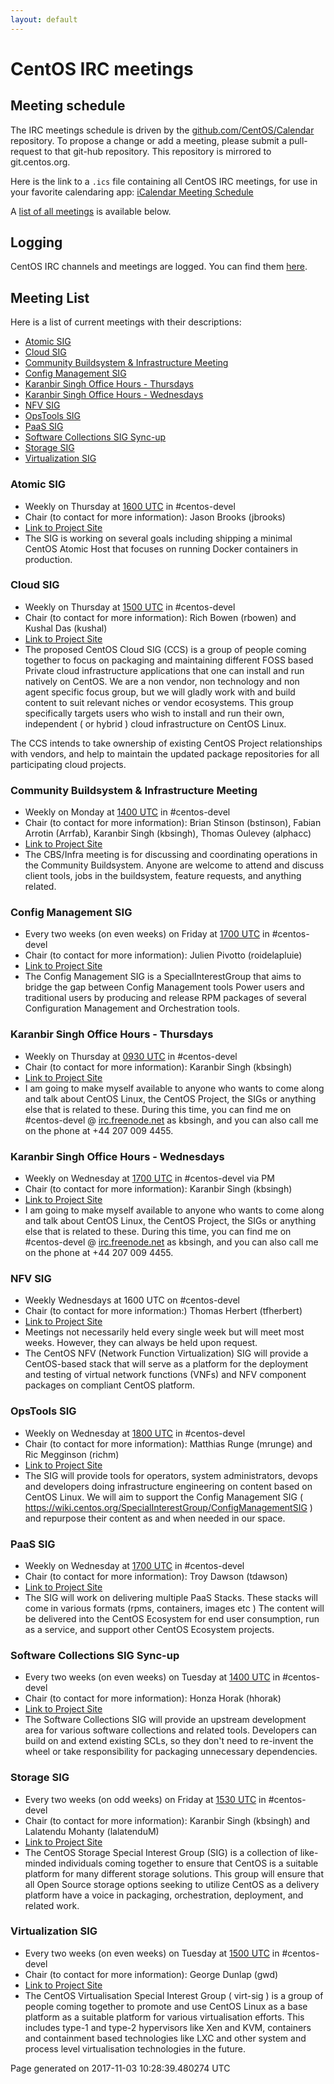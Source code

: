 ```yaml
---
layout: default
---
```


# CentOS IRC meetings

## Meeting schedule

The IRC meetings schedule is driven by the [github.com/CentOS/Calendar](https://github.com/CentOS/Calendar) repository.  To propose a change or add a meeting, please submit a pull-request to that git-hub repository.  This repository is mirrored to git.centos.org.

Here is the link to a `.ics` file containing all CentOS IRC meetings, for use in your favorite calendaring app: [iCalendar Meeting Schedule](/community/irc-meetings.ics)

A [list of all meetings](#list) is available below.

## Logging

CentOS IRC channels and meetings are logged. You can find them [here](http://www.centos.org/minutes/).

## <a name="list">Meeting List</a>

Here is a list of current meetings with their descriptions:

* [Atomic SIG](#Atomic_SIG)
* [Cloud SIG](#Cloud_SIG)
* [Community Buildsystem & Infrastructure Meeting](#Community_Buildsystem_&_Infrastructure_Meeting)
* [Config Management SIG](#Config_Management_SIG)
* [Karanbir Singh Office Hours - Thursdays](#Karanbir_Singh_Office_Hours_-_Thursdays)
* [Karanbir Singh Office Hours - Wednesdays](#Karanbir_Singh_Office_Hours_-_Wednesdays)
* [NFV SIG](#NFV_SIG)
* [OpsTools SIG](#OpsTools_SIG)
* [PaaS SIG](#PaaS_SIG)
* [Software Collections SIG Sync-up](#Software_Collections_SIG_Sync-up)
* [Storage SIG](#Storage_SIG)
* [Virtualization SIG](#Virtualization_SIG)

### <a name="Atomic_SIG">Atomic SIG</a>

* Weekly on Thursday at [1600 UTC](http://www.timeanddate.com/worldclock/fixedtime.html?hour=16&amp;min=00&amp;sec=0) in #centos-devel
* Chair (to contact for more information): Jason Brooks (jbrooks)
* [Link to Project Site](http://wiki.centos.org/SpecialInterestGroup/Atomic)
* The SIG is working on several goals including shipping a minimal CentOS Atomic Host that focuses on running Docker containers in production.


### <a name="Cloud_SIG">Cloud SIG</a>

* Weekly on Thursday at [1500 UTC](http://www.timeanddate.com/worldclock/fixedtime.html?hour=15&amp;min=00&amp;sec=0) in #centos-devel
* Chair (to contact for more information): Rich Bowen (rbowen) and Kushal Das (kushal)
* [Link to Project Site](http://wiki.centos.org/SpecialInterestGroup/Cloud)
* The proposed CentOS Cloud SIG (CCS) is a group of people coming together to focus on packaging and maintaining different FOSS based Private cloud infrastructure applications that one can install and run natively on CentOS. We are a non vendor, non technology and non agent specific focus group, but we will gladly work with and build content to suit relevant niches or vendor ecosystems. This group specifically targets users who wish to install and run their own, independent ( or hybrid ) cloud infrastructure on CentOS Linux.

The CCS intends to take ownership of existing CentOS Project relationships with vendors, and help to maintain the updated package repositories for all participating cloud projects. 


### <a name="Community_Buildsystem_&_Infrastructure_Meeting">Community Buildsystem & Infrastructure Meeting</a>

* Weekly on Monday at [1400 UTC](http://www.timeanddate.com/worldclock/fixedtime.html?hour=14&amp;min=00&amp;sec=0) in #centos-devel
* Chair (to contact for more information): Brian Stinson (bstinson), Fabian Arrotin (Arrfab), Karanbir Singh (kbsingh), Thomas Oulevey (alphacc)
* [Link to Project Site](http://wiki.centos.org/HowTos/CommunityBuildSystem)
* The CBS/Infra meeting is for discussing and coordinating operations in the Community Buildsystem. Anyone are welcome to attend and discuss client tools, jobs in the buildsystem, feature requests, and anything related.


### <a name="Config_Management_SIG">Config Management SIG</a>

* Every two weeks (on even weeks) on Friday at [1700 UTC](http://www.timeanddate.com/worldclock/fixedtime.html?hour=17&amp;min=00&amp;sec=0) in #centos-devel
* Chair (to contact for more information): Julien Pivotto (roidelapluie)
* [Link to Project Site](https://wiki.centos.org/SpecialInterestGroup/ConfigManagementSIG)
* The Config Management SIG is a SpecialInterestGroup that aims to bridge the gap between Config Management tools Power users and traditional users by producing and release RPM packages of several Configuration Management and Orchestration tools.


### <a name="Karanbir_Singh_Office_Hours_-_Thursdays">Karanbir Singh Office Hours - Thursdays</a>

* Weekly on Thursday at [0930 UTC](http://www.timeanddate.com/worldclock/fixedtime.html?hour=09&amp;min=30&amp;sec=0) in #centos-devel
* Chair (to contact for more information): Karanbir Singh (kbsingh)
* [Link to Project Site](http://www.karan.org/blog/2015/06/08/regular-office-hours/)
* I am going to make myself available to anyone who wants to come along and
talk about CentOS Linux, the CentOS Project, the SIGs or anything else that
is related to these.  During this time, you can find me on #centos-devel @
<a href="http://irc.freenode.net" rel="noopener">irc.freenode.net</a> as kbsingh, and you can also call me on the phone
at +44 207 009 4455.


### <a name="Karanbir_Singh_Office_Hours_-_Wednesdays">Karanbir Singh Office Hours - Wednesdays</a>

* Weekly on Wednesday at [1700 UTC](http://www.timeanddate.com/worldclock/fixedtime.html?hour=17&amp;min=00&amp;sec=0) in #centos-devel via PM
* Chair (to contact for more information): Karanbir Singh (kbsingh)
* [Link to Project Site](http://www.karan.org/blog/2015/06/08/regular-office-hours/)
* I am going to make myself available to anyone who wants to come along and
talk about CentOS Linux, the CentOS Project, the SIGs or anything else that
is related to these.  During this time, you can find me on #centos-devel @
<a href="http://irc.freenode.net" rel="noopener">irc.freenode.net</a> as kbsingh, and you can also call me on the phone
at +44 207 009 4455.

### <a name="NFV_SIG">NFV SIG</a>

* Weekly Wednesdays at 1600 UTC on #centos-devel
* Chair (to contact for more information:) Thomas Herbert (tfherbert)
* [Link to Project Site](https://wiki.centos.org/SpecialInterestGroup/NFV)
* Meetings not necessarily held every single week but will meet most weeks. However, they can always be held upon request.
* The CentOS NFV (Network Function Virtualization) SIG will provide a CentOS-based stack that will serve as a platform for the deployment and testing of virtual network functions (VNFs) and NFV component packages on compliant CentOS platform.

### <a name="OpsTools_SIG">OpsTools SIG</a>

* Weekly on Wednesday at [1800 UTC](http://www.timeanddate.com/worldclock/fixedtime.html?hour=18&amp;min=00&amp;sec=0) in #centos-devel
* Chair (to contact for more information): Matthias Runge (mrunge) and  Ric Megginson (richm)
* [Link to Project Site](http://wiki.centos.org/SpecialInterestGroup/OpsTools)
* The SIG will provide tools for operators, system administrators, devops and developers doing infrastructure engineering on content based on CentOS Linux. We will aim to support the Config Management SIG ( <a href="https://wiki.centos.org/SpecialInterestGroup/ConfigManagementSIG" rel="noopener">https://wiki.centos.org/SpecialInterestGroup/ConfigManagementSIG</a> ) and repurpose their content as and when needed in our space.


### <a name="PaaS_SIG">PaaS SIG</a>

* Weekly on Wednesday at [1700 UTC](http://www.timeanddate.com/worldclock/fixedtime.html?hour=17&amp;min=00&amp;sec=0) in #centos-devel
* Chair (to contact for more information): Troy Dawson (tdawson)
* [Link to Project Site](https://wiki.centos.org/SpecialInterestGroup/PaaS)
* The SIG will work on delivering multiple PaaS Stacks. These stacks will come in various formats (rpms, containers, images etc ) The content will be delivered into the CentOS Ecosystem for end user consumption, run as a service, and support other CentOS Ecosystem projects.


### <a name="Software_Collections_SIG_Sync-up">Software Collections SIG Sync-up</a>

* Every two weeks (on even weeks) on Tuesday at [1400 UTC](http://www.timeanddate.com/worldclock/fixedtime.html?hour=14&amp;min=00&amp;sec=0) in #centos-devel
* Chair (to contact for more information): Honza Horak (hhorak)
* [Link to Project Site](http://wiki.centos.org/SpecialInterestGroup/SCLo)
* The Software Collections SIG will provide an upstream development area for various software collections and related tools. Developers can build on and extend existing SCLs, so they don&#39;t need to re-invent the wheel or take responsibility for packaging unnecessary dependencies. 


### <a name="Storage_SIG">Storage SIG</a>

* Every two weeks (on odd weeks) on Friday at [1530 UTC](http://www.timeanddate.com/worldclock/fixedtime.html?hour=15&amp;min=30&amp;sec=0) in #centos-devel
* Chair (to contact for more information): Karanbir Singh (kbsingh) and Lalatendu Mohanty (lalatenduM)
* [Link to Project Site](http://wiki.centos.org/SpecialInterestGroup/Storage)
* The CentOS Storage Special Interest Group (SIG) is a collection of like-minded individuals coming together to ensure that CentOS is a suitable platform for many different storage solutions. This group will ensure that all Open Source storage options seeking to utilize CentOS as a delivery platform have a voice in packaging, orchestration, deployment, and related work. 


### <a name="Virtualization_SIG">Virtualization SIG</a>

* Every two weeks (on even weeks) on Tuesday at [1500 UTC](http://www.timeanddate.com/worldclock/fixedtime.html?hour=15&amp;min=00&amp;sec=0) in #centos-devel
* Chair (to contact for more information): George Dunlap (gwd)
* [Link to Project Site](https://wiki.centos.org/SpecialInterestGroup/Virtualization)
* The CentOS Virtualisation Special Interest Group ( virt-sig ) is a group of people coming together to promote and use CentOS Linux as a base platform as a suitable platform for various virtualisation efforts. This includes type-1 and type-2 hypervisors like Xen and KVM, containers and containment based technologies like LXC and other system and process level virtualisation technologies in the future.



Page generated on 2017-11-03 10:28:39.480274 UTC
